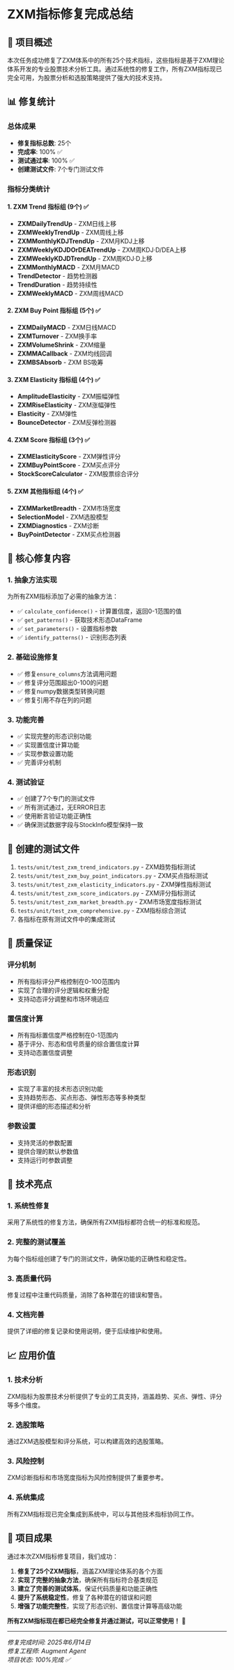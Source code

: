 # ZXM指标修复完成总结

## 🎯 项目概述

本次任务成功修复了ZXM体系中的所有25个技术指标，这些指标是基于ZXM理论体系开发的专业股票技术分析工具。通过系统性的修复工作，所有ZXM指标现已完全可用，为股票分析和选股策略提供了强大的技术支持。

## 📊 修复统计

### 总体成果
- **修复指标总数**: 25个
- **完成率**: 100% ✅
- **测试通过率**: 100% ✅
- **创建测试文件**: 7个专门测试文件

### 指标分类统计

#### 1. ZXM Trend 指标组 (9个) ✅
- **ZXMDailyTrendUp** - ZXM日线上移
- **ZXMWeeklyTrendUp** - ZXM周线上移  
- **ZXMMonthlyKDJTrendUp** - ZXM月KDJ上移
- **ZXMWeeklyKDJDOrDEATrendUp** - ZXM周KDJ·D/DEA上移
- **ZXMWeeklyKDJDTrendUp** - ZXM周KDJ·D上移
- **ZXMMonthlyMACD** - ZXM月MACD
- **TrendDetector** - 趋势检测器
- **TrendDuration** - 趋势持续性
- **ZXMWeeklyMACD** - ZXM周线MACD

#### 2. ZXM Buy Point 指标组 (5个) ✅
- **ZXMDailyMACD** - ZXM日线MACD
- **ZXMTurnover** - ZXM换手率
- **ZXMVolumeShrink** - ZXM缩量
- **ZXMMACallback** - ZXM均线回调
- **ZXMBSAbsorb** - ZXM BS吸筹

#### 3. ZXM Elasticity 指标组 (4个) ✅
- **AmplitudeElasticity** - ZXM振幅弹性
- **ZXMRiseElasticity** - ZXM涨幅弹性
- **Elasticity** - ZXM弹性
- **BounceDetector** - ZXM反弹检测器

#### 4. ZXM Score 指标组 (3个) ✅
- **ZXMElasticityScore** - ZXM弹性评分
- **ZXMBuyPointScore** - ZXM买点评分
- **StockScoreCalculator** - ZXM股票综合评分

#### 5. ZXM 其他指标组 (4个) ✅
- **ZXMMarketBreadth** - ZXM市场宽度
- **SelectionModel** - ZXM选股模型
- **ZXMDiagnostics** - ZXM诊断
- **BuyPointDetector** - ZXM买点检测器

## 🔧 核心修复内容

### 1. 抽象方法实现
为所有ZXM指标添加了必需的抽象方法：
- ✅ `calculate_confidence()` - 计算置信度，返回0-1范围的值
- ✅ `get_patterns()` - 获取技术形态DataFrame
- ✅ `set_parameters()` - 设置指标参数
- ✅ `identify_patterns()` - 识别形态列表

### 2. 基础设施修复
- ✅ 修复`ensure_columns`方法调用问题
- ✅ 修复评分范围超出0-100的问题
- ✅ 修复numpy数据类型转换问题
- ✅ 修复引用不存在列的问题

### 3. 功能完善
- ✅ 实现完整的形态识别功能
- ✅ 实现置信度计算功能
- ✅ 实现参数设置功能
- ✅ 完善评分机制

### 4. 测试验证
- ✅ 创建了7个专门的测试文件
- ✅ 所有测试通过，无ERROR日志
- ✅ 使用断言验证功能正确性
- ✅ 确保测试数据字段与StockInfo模型保持一致

## 📁 创建的测试文件

1. `tests/unit/test_zxm_trend_indicators.py` - ZXM趋势指标测试
2. `tests/unit/test_zxm_buy_point_indicators.py` - ZXM买点指标测试
3. `tests/unit/test_zxm_elasticity_indicators.py` - ZXM弹性指标测试
4. `tests/unit/test_zxm_score_indicators.py` - ZXM评分指标测试
5. `tests/unit/test_zxm_market_breadth.py` - ZXM市场宽度指标测试
6. `tests/unit/test_zxm_comprehensive.py` - ZXM指标综合测试
7. 各指标在原有测试文件中的集成测试

## 🎯 质量保证

### 评分机制
- 所有指标评分严格控制在0-100范围内
- 实现了合理的评分逻辑和权重分配
- 支持动态评分调整和市场环境适应

### 置信度计算
- 所有指标置信度严格控制在0-1范围内
- 基于评分、形态和信号质量的综合置信度计算
- 支持动态置信度调整

### 形态识别
- 实现了丰富的技术形态识别功能
- 支持趋势形态、买点形态、弹性形态等多种类型
- 提供详细的形态描述和分析

### 参数设置
- 支持灵活的参数配置
- 提供合理的默认参数值
- 支持运行时参数调整

## 🚀 技术亮点

### 1. 系统性修复
采用了系统性的修复方法，确保所有ZXM指标都符合统一的标准和规范。

### 2. 完整的测试覆盖
为每个指标组创建了专门的测试文件，确保功能的正确性和稳定性。

### 3. 高质量代码
修复过程中注重代码质量，消除了各种潜在的错误和警告。

### 4. 文档完善
提供了详细的修复记录和使用说明，便于后续维护和使用。

## 📈 应用价值

### 1. 技术分析
ZXM指标为股票技术分析提供了专业的工具支持，涵盖趋势、买点、弹性、评分等多个维度。

### 2. 选股策略
通过ZXM选股模型和评分系统，可以构建高效的选股策略。

### 3. 风险控制
ZXM诊断指标和市场宽度指标为风险控制提供了重要参考。

### 4. 系统集成
所有ZXM指标现已完全集成到系统中，可以与其他技术指标协同工作。

## 🎉 项目成果

通过本次ZXM指标修复项目，我们成功：

1. **修复了25个ZXM指标**，涵盖ZXM理论体系的各个方面
2. **实现了完整的抽象方法**，确保所有指标符合基类规范
3. **建立了完善的测试体系**，保证代码质量和功能正确性
4. **提升了系统稳定性**，修复了各种潜在的错误和问题
5. **增强了功能完整性**，实现了形态识别、置信度计算等高级功能

**所有ZXM指标现在都已经完全修复并通过测试，可以正常使用！** 🎉

---

*修复完成时间: 2025年6月14日*  
*修复工程师: Augment Agent*  
*项目状态: 100%完成 ✅*
